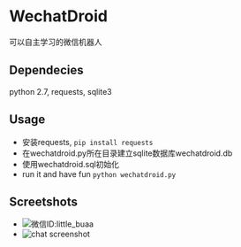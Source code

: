 WechatDroid
===========

可以自主学习的微信机器人

Dependecies
------
python 2.7, requests, sqlite3

Usage
------
* 安装requests, `pip install requests`
* 在wechatdroid.py所在目录建立sqlite数据库wechatdroid.db
* 使用wechatdroid.sql初始化
* run it and have fun `python wechatdroid.py`

Screetshots
------
* ![微信ID:little_buaa](https://github.com/yifeikong/wechatdroid/raw/master/images/little_buaa.jpg)
* ![chat screenshot](https://github.com/yifeikong/wechatdroid/raw/master/images/chatting.png)